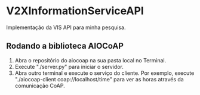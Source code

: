 # V2XInformationServiceAPI
Implementação da VIS API para minha pesquisa.

## Rodando a biblioteca AIOCoAP

1. Abra o repositório do aiocoap na sua pasta local no Terminal.
2. Execute "./server.py" para iniciar o servidor.
3. Abra outro terminal e execute o serviço do cliente. Por exemplo, execute "./aiocoap-client coap://localhost/time" para ver as horas através da comunicação CoAP.
